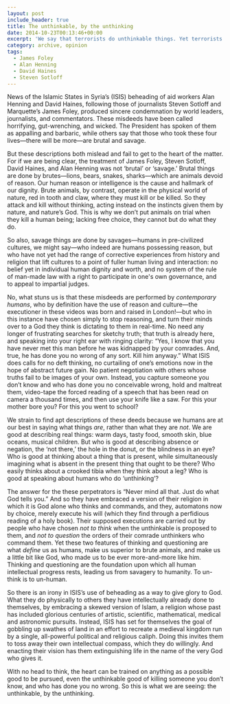 ```yaml
---
layout: post
include_header: true
title: The unthinkable, by the unthinking
date: 2014-10-23T00:13:46+00:00
excerpt: 'We say that terrorists do unthinkable things. Yet terrorists are humans like the rest of us, and so they do think. How does this all work?'
category: archive, opinion
tags:
  - James Foley
  - Alan Henning
  - David Haines
  - Steven Sotloff
---
```

News of the Islamic States in Syria’s (ISIS) beheading of aid workers Alan Henning and David Haines, following those of journalists Steven Sotloff and Marquette’s James Foley, produced sincere condemnation by world leaders, journalists, and commentators. These misdeeds have been called horrifying, gut-wrenching, and wicked. The President has spoken of them as appalling and barbaric, while others say that those who took these four lives—there will be more—are brutal and savage.

But these descriptions both mislead and fail to get to the heart of the matter. For if we are being clear, the treatment of James Foley, Steven Sotloff, David Haines, and Alan Henning was not ‘brutal’ or ‘savage.’ Brutal things are done by brutes—lions, bears, snakes, sharks—which are animals devoid of reason. Our human reason or intelligence is the cause and hallmark of our dignity. Brute animals, by contrast, operate in the physical world of nature, red in tooth and claw, where they must kill or be killed. So they attack and kill without thinking, acting instead on the instincts given them by nature, and nature’s God. This is why we don’t put animals on trial when they kill a human being; lacking free choice, they cannot but do what they do.

So also, savage things are done by savages—humans in pre-civilized cultures, we might say—who indeed are humans possessing reason, but who have not yet had the range of corrective experiences from history and religion that lift cultures to a point of fuller human living and interaction: no belief yet in individual human dignity and worth, and no system of the rule of man-made law with a right to participate in one's own governance, and to appeal to impartial judges.

No, what stuns us is that these misdeeds are performed by _contemporary humans_, who by definition have the use of reason and culture—the executioner in these videos was born and raised in London!—but who in this instance have chosen simply to stop reasoning, and turn their minds over to a God they think is dictating to them in real-time. No need any longer of frustrating searches for sketchy truth; that truth is already here, and speaking into your right ear with ringing clarity: “Yes, I know that you have never met this man before he was kidnapped by your comrades. And, true, he has done you no wrong of any sort. Kill him anyway.” What ISIS does calls for no deft thinking, no curtailing of one’s emotions now in the hope of abstract future gain. No patient negotiation with others whose truths fail to be images of your own. Instead, you capture someone you don’t know and who has done you no conceivable wrong, hold and maltreat them, video-tape the forced reading of a speech that has been read on camera a thousand times, and then use your knife like a saw. For this your mother bore you? For this you went to school?

We strain to find apt descriptions of these deeds because we humans are at our best in saying what things _are_, rather than what they are _not_. We are good at describing real things: warm days, tasty food, smooth skin, blue oceans, musical children. But who is good at describing absence or negation, the ‘not there,’ the hole in the donut, or the blindness in an eye? Who is good at thinking about a thing that is present, while simultaneously imagining what is absent in the present thing that ought to be there? Who easily thinks about a crooked tibia when they think about a leg? Who is good at speaking about humans who do ‘unthinking’?

The answer for the these perpetrators is “Never mind all that. Just do what God tells you.” And so they have embraced a version of their religion in which it is God alone who thinks and commands, and they, automatons now by choice, merely execute his will (which they find through a perfidious reading of a holy book). Their supposed executions are carried out by people who have chosen _not to think_ when the unthinkable is proposed to them, and _not to question_ the orders of their comrade unthinkers who command them. Yet these two features of thinking and questioning are what _define_ us as humans, make us superior to brute animals, and make us a little bit like God, who made us to be ever more-and-more like him. Thinking and questioning are the foundation upon which all human intellectual progress rests, leading us from savagery to humanity. To un-think is to un-human.

So there is an irony in ISIS’s use of beheading as a way to give glory to God. What they do physically to others they have intellectually already done to themselves, by embracing a skewed version of Islam, a religion whose past has included glorious centuries of artistic, scientific, mathematical, medical and astronomic pursuits. Instead, ISIS has set for themselves the goal of gobbling up swathes of land in an effort to recreate a medieval kingdom run by a single, all-powerful political and religious caliph. Doing this invites them to toss away their own intellectual compass, which they do willingly. And enacting their vision has them extinguishing life in the name of the very God who gives it.

With no head to think, the heart can be trained on anything as a possible good to be pursued, even the unthinkable good of killing someone you don’t know, and who has done you no wrong. So this is what we are seeing: the unthinkable, by the unthinking.

